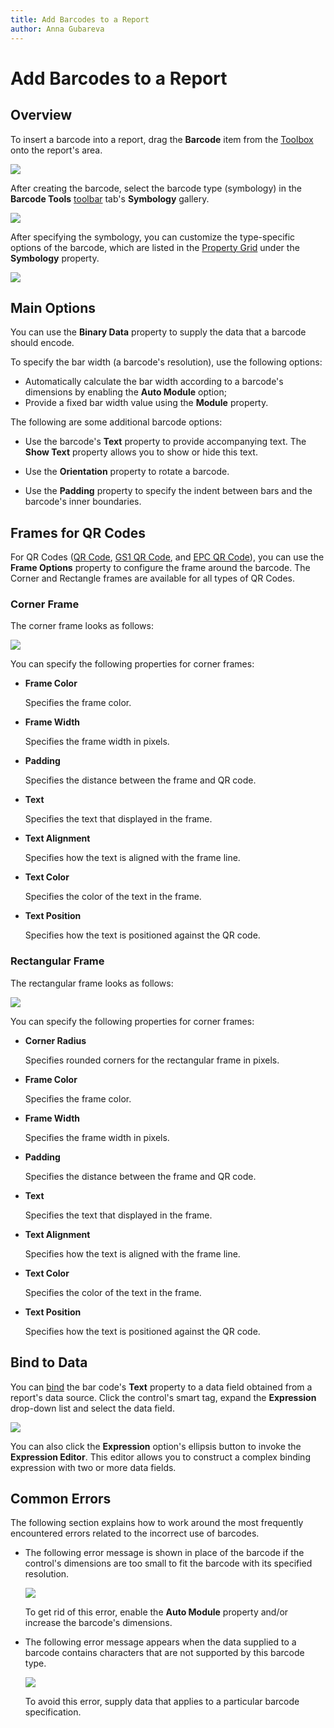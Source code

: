 ```yaml
---
title: Add Barcodes to a Report
author: Anna Gubareva
---
```

# Add Barcodes to a Report

## Overview

To insert a barcode into a report, drag the **Barcode** item from the [Toolbox](../../report-designer-tools/toolbox.md) onto the report's area.

![](../../../../../images/eurd-win-add-bar-code-to-report.png)

After creating the barcode, select the barcode type (symbology) in the **Barcode Tools** [toolbar](../../report-designer-tools/toolbar.md) tab's **Symbology** gallery.
	
![](../../../../../images/eurd-win-bar-code-symbology.png)
	
After specifying the symbology, you can customize the type-specific options of the barcode, which are listed in the [Property Grid](../../report-designer-tools/ui-panels/property-grid-tabbed-view.md) under the **Symbology** property.
	
![](../../../../../images/eurd-win-bar-code-symbology-property.png)

## Main Options

You can use the **Binary Data** property to supply the data that a barcode should encode.

To specify the bar width (a barcode's resolution), use the following options:
	
* Automatically calculate the bar width according to a barcode's dimensions by enabling the **Auto Module** option;
* Provide a fixed bar width value using the **Module** property.

The following are some additional barcode options:
	
* Use the barcode's **Text** property to provide accompanying text. The **Show Text** property allows you to show or hide this text.

* Use the **Orientation** property to rotate a barcode.

* Use the **Padding** property to specify the indent between bars and the barcode's inner boundaries.

## Frames for QR Codes

For QR Codes ([QR Code](qr-code.md), [GS1 QR Code](gs1-qr-code.md), and [EPC QR Code](epc-qr-code.md)), you can use the **Frame Options** property to configure the frame around the barcode. The Corner and Rectangle frames are available for all types of QR Codes. 

### Corner Frame

The corner frame looks as follows:

![](../../../../../images/qr-code-corner-frame.png)

You can specify the following properties for corner frames:

  * **Frame Color**	

  	Specifies the frame color.

  * **Frame Width**

  	Specifies the frame width in pixels. 

  * **Padding**

  	Specifies the distance between the frame and QR code.

  * **Text**	

  	Specifies the text that displayed in the frame.

  * **Text Alignment**

  	Specifies how the text is aligned with the frame line.

  * **Text Color**	

  	Specifies the color of the text in the frame.

  * **Text Position**	

  	Specifies how the text is positioned against the QR code. 

### Rectangular Frame

The rectangular frame looks as follows:

![](../../../../../images/qr-code-rectangle-frame.png)

You can specify the following properties for corner frames:

  * **Corner Radius**	
  
  	Specifies rounded corners for the rectangular frame in pixels.

  * **Frame Color**	

  	Specifies the frame color.

  * **Frame Width**

  	Specifies the frame width in pixels. 

  * **Padding**

  	Specifies the distance between the frame and QR code.

  * **Text**	

  	Specifies the text that displayed in the frame.

  * **Text Alignment**

  	Specifies how the text is aligned with the frame line.

  * **Text Color**	

  	Specifies the color of the text in the frame.

  * **Text Position**	

  	Specifies how the text is positioned against the QR code. 

## Bind to Data

You can [bind](../bind-controls-to-data.md) the bar code's **Text** property to a data field obtained from a report's data source. Click the control's smart tag, expand the **Expression** drop-down list and select the data field.

![](../../../../../images/eurd-win-bar-code-bind-to-data.png)

You can also click the **Expression** option's ellipsis button to invoke the **Expression Editor**. This editor allows you to construct a complex binding expression with two or more data fields.

## Common Errors
The following section explains how to work around the most frequently encountered errors related to the incorrect use of barcodes.

* The following error message is shown in place of the barcode if the control's dimensions are too small to fit the barcode with its specified resolution.
	
	![](../../../../../images/eurd-win-bar-code-small-boundaries-error.png)
	
	To get rid of this error, enable the **Auto Module** property and/or increase the barcode's dimensions.

* The following error message appears when the data supplied to a barcode contains characters that are not supported by this barcode type.
	
	![](../../../../../images/eurd-win-bar-code-invalid-characters-error.png)
	
	To avoid this error, supply data that applies to a particular barcode specification.
